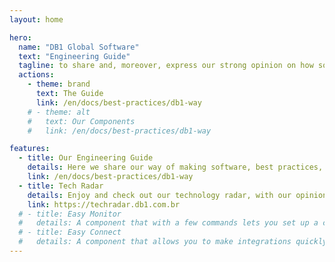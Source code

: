 ```yaml
---
layout: home

hero:
  name: "DB1 Global Software"
  text: "Engineering Guide"
  tagline: to share and, moreover, express our strong opinion on how software should be made
  actions:
    - theme: brand
      text: The Guide
      link: /en/docs/best-practices/db1-way
    # - theme: alt
    #   text: Our Components
    #   link: /en/docs/best-practices/db1-way

features:
  - title: Our Engineering Guide
    details: Here we share our way of making software, best practices, and what we expect from our engineers
    link: /en/docs/best-practices/db1-way
  - title: Tech Radar
    details: Enjoy and check out our technology radar, with our opinions about language, frameworks and tools
    link: https://techradar.db1.com.br
  # - title: Easy Monitor
  #   details: A component that with a few commands lets you set up a complete observability stack
  # - title: Easy Connect
  #   details: A component that allows you to make integrations quickly using Low Code
---
```

